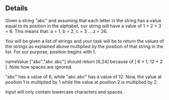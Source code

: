 ## Details 

Given a string "abc" and assuming that each letter in the string has a value equal to its position in the alphabet, our string will have a value of 1 + 2 + 3 = 6. This means that: a = 1, b = 2, c = 3 ....z = 26.

You will be given a list of strings and your task will be to return the values of the strings as explained above multiplied by the position of that string in the list. For our purpose, position begins with 1.

nameValue ["abc","abc abc"] should return [6,24] because of [ 6 * 1, 12 * 2 ]. Note how spaces are ignored.

"abc" has a value of 6, while "abc abc" has a value of 12. Now, the value at position 1 is multiplied by 1 while the value at position 2 is multiplied by 2.

Input will only contain lowercase characters and spaces.
